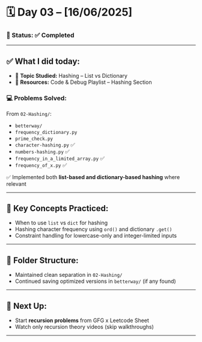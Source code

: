 # 🗓️ Day 03 – [16/06/2025]
### 📍 Status: ✅ Completed

---

## ✅ What I did today:

- 📌 **Topic Studied:** Hashing – List vs Dictionary
- 📘 **Resources:** Code & Debug Playlist – Hashing Section

### 💻 Problems Solved:
From `02-Hashing/`:
- `betterway/`
- `frequency_dictionary.py`
- `prime_check.py`
- `character-hashing.py` ✅
- `numbers-hashing.py` ✅
- `frequency_in_a_limited_array.py` ✅
- `frequency_of_x.py` ✅

✅ Implemented both **list-based and dictionary-based hashing** where relevant

---

## 🧠 Key Concepts Practiced:
- When to use `list` vs `dict` for hashing
- Hashing character frequency using `ord()` and dictionary `.get()`
- Constraint handling for lowercase-only and integer-limited inputs

---

## 📁 Folder Structure:
- Maintained clean separation in `02-Hashing/`
- Continued saving optimized versions in `betterway/` (if any found)

---

## 🔄 Next Up:
- Start **recursion problems** from GFG x Leetcode Sheet
- Watch only recursion theory videos (skip walkthroughs)

---
